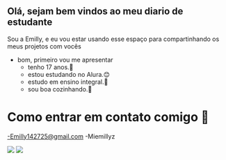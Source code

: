 ## Olá, sejam bem vindos ao meu diario de estudante
Sou a Emilly, e eu vou estar usando esse espaço para compartinhando os meus projetos com vocês 

* bom, primeiro vou me apresentar 
  - tenho 17 anos.💙
  - estou estudando no Alura.😊
  - estudo em ensino integral.🐛
  - sou boa cozinhando.🦋
 
# Como entrar em contato comigo 🤙

-Emilly142725@gmail.com
-Miemillyz


![](https://media1.tenor.com/m/ZuXnTDxIbjQAAAAC/shocked-shocked-cat.gif)        ![](https://media1.tenor.com/m/jysc1QyPQjsAAAAd/cat-dance.gif)
